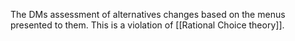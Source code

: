 The DMs assessment of alternatives changes based on the menus presented to them. This is a violation of [[Rational Choice theory]].


